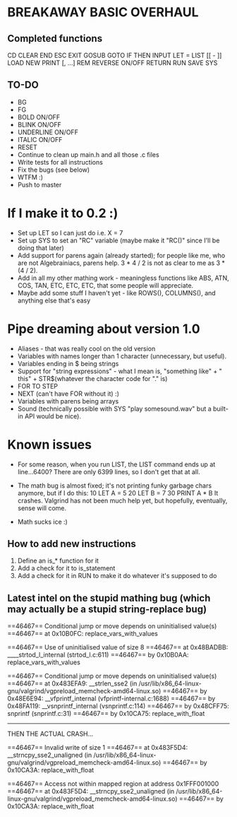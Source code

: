 # BREAKAWAY BASIC OVERHAUL

## Completed functions

CD <string>
CLEAR
END
ESC <string>
EXIT
GOSUB <expression>
GOTO <expression>
IF <conditions> THEN <number or statement>
INPUT <variable>
LET <variable> = <expression>
LIST [<number>[ - <number>]]
LOAD <string>
NEW
PRINT <expression>[, <expression>...]
REM <comment>
REVERSE ON/OFF
RETURN
RUN
SAVE <string>
SYS <string>

## TO-DO

* BG <expression>
* FG <expression>
* BOLD ON/OFF
* BLINK ON/OFF
* UNDERLINE ON/OFF
* ITALIC ON/OFF
* RESET
* Continue to clean up main.h and all those .c files
* Write tests for all instructions
* Fix the bugs (see below)
* WTFM :)
* Push to master

# If I make it to 0.2 :)

* Set up LET so I can just do i.e. X = 7
* Set up SYS to set an "RC" variable (maybe make it "RC()" since I'll be doing that later)
* Add support for parens again (already started); for people like me, who are not Algebrainiacs, parens help.  3 * 4 / 2 is not as clear to me as 3 * (4 / 2).
* Add in all my other mathing work - meaningless functions like ABS, ATN, COS, TAN, ETC, ETC, ETC, that some people will appreciate.
* Maybe add some stuff I haven't yet - like  ROWS(), COLUMNS(), and anything else that's easy

# Pipe dreaming about version 1.0

* Aliases - that was really cool on the old version
* Variables with names longer than 1 character (unnecessary, but useful).
* Variables ending in $ being strings
* Support for "string expressions" - what I mean is, "something like" + " this" + STR$(whatever the character code for "." is)
* FOR <expr> TO <expr> STEP <expression>
* NEXT (can't have FOR without it) :)
* Variables with parens being arrays
* Sound (technically possible with SYS "play somesound.wav" but a built-in API would be nice).

# Known issues

* For some reason, when you run LIST, the LIST command ends up at line...6400?  There are only 6399 lines, so I don't get that at all.
* The math bug is almost fixed; it's not printing funky garbage chars anymore, but if I do this:
	10 LET A = 5
	20 LET B = 7
	30 PRINT A * B
It crashes.  Valgrind has not been much help yet, but hopefully, eventually, sense will come.

* Math sucks ice :)


## How to add new instructions

1. Define an is_* function for it
2. Add a check for it to is_statement
3. Add a check for it in RUN to make it do whatever it's supposed to do

## Latest intel on the stupid mathing bug (which may actually be a stupid string-replace bug)

==46467== Conditional jump or move depends on uninitialised value(s)
==46467==    at 0x10B0FC: replace_vars_with_values

==46467== Use of uninitialised value of size 8
==46467==    at 0x48BADBB: ____strtod_l_internal (strtod_l.c:611)
==46467==    by 0x10B0AA: replace_vars_with_values

==46467== Conditional jump or move depends on uninitialised value(s)
==46467==    at 0x483EFA9: __strlen_sse2 (in /usr/lib/x86_64-linux-gnu/valgrind/vgpreload_memcheck-amd64-linux.so)
==46467==    by 0x48E6E94: __vfprintf_internal (vfprintf-internal.c:1688)
==46467==    by 0x48FA119: __vsnprintf_internal (vsnprintf.c:114)
==46467==    by 0x48CFF75: snprintf (snprintf.c:31)
==46467==    by 0x10CA75: replace_with_float

-------------------------------------------------------------------------------------------------
THEN THE ACTUAL CRASH...

==46467== Invalid write of size 1
==46467==    at 0x483F5D4: __strncpy_sse2_unaligned (in /usr/lib/x86_64-linux-gnu/valgrind/vgpreload_memcheck-amd64-linux.so)
==46467==    by 0x10CA3A: replace_with_float

==46467==  Access not within mapped region at address 0x1FFF001000
==46467==    at 0x483F5D4: __strncpy_sse2_unaligned (in /usr/lib/x86_64-linux-gnu/valgrind/vgpreload_memcheck-amd64-linux.so)
==46467==    by 0x10CA3A: replace_with_float

